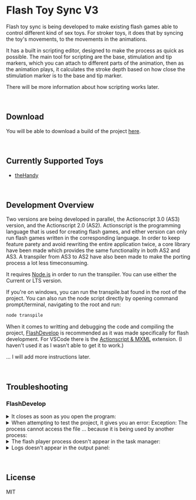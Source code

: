 # Flash Toy Sync V3

Flash toy sync is being developed to make existing flash games able to control different kind of sex toys. For stroker toys, it does that by syncing the toy's movements, to the movements in the animations.

It has a built in scripting editor, designed to make the process as quick as possible. The main tool for scripting are the base, stimulation and tip markers, which you can attach to different parts of the animation, then as the animation plays, it calculates the stroke depth based on how close the stimulation marker is to the base and tip marker.

There will be more information about how scripting works later.

&nbsp;

## Download

You will be able to download a build of the project [here](https://github.com/notSafeForDev/flash-toy-sync-v3/releases).

&nbsp;

## Currently Supported Toys

- [theHandy](https://www.thehandy.com/)

&nbsp;

## Development Overview

Two versions are being developed in parallel, the Actionscript 3.0 (AS3) version, and the Actionscript 2.0 (AS2). Actionscript is the programming language that is used for creating flash games, and either version can only run flash games written in the corresponding language. In order to keep feature parety and avoid rewriting the entire application twice, a core library have been made which provides the same functionality in both AS2 and AS3. A transpiler from AS3 to AS2 have also been made to make the porting process a lot less timeconsuming.

It requires [Node.js](https://nodejs.org/) in order to run the transpiler. You can use either the Current or LTS version.

If you're on windows, you can run the transpile.bat found in the root of the project.
You can also run the node script directly by opening command prompt/terminal, navigating to the root and run:
```sh
node transpile
```

When it comes to writting and debugging the code and compiling the project, [FlashDevelop](https://www.flashdevelop.org/) is recommended as it was made specifically for flash development.
For VSCode there is the [Actionscript & MXML](https://github.com/BowlerHatLLC/vscode-as3mxml) extension. (I haven't used it as I wasn't able to get it to work.)

... I will add more instructions later.


&nbsp;

## Troubleshooting

### FlashDevelop

<details>
  <summary>It closes as soon as you open the program:</summary>
  Try opening a different script file through the folder.
</details>

<details>
  <summary>When attempting to test the project, it gives you an error: Exception: The process cannot access the file ... because it is being used by another process:</summary>
  This usually happens if you get an exception before the flash player opens.
  To fix it, end the flash player process through the task manager (windows) or activity monitor (mac).
</details>

<details>
  <summary>The flash player process doesn't appear in the task manager:</summary>
  Click the stop button near the test button.
</details>

<details>
  <summary>Logs doesn't appear in the output panel:</summary>
  Make sure that you have changed it from Release to Debug mode, at the top.
</details>

&nbsp;

## License

MIT
